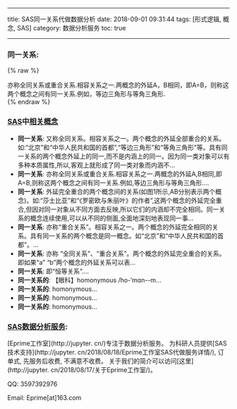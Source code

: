 
---
title: SAS同一关系代做数据分析
date: 2018-09-01 09:31:44
tags: [形式逻辑, 概念, SAS]
category: 数据分析服务
toc: true

---



<span></span>
<!-- more -->



### 同一关系:

{% raw %}
<div class="p1">亦称全同关系或重合关系.相容关系之一.两概念的外延A，B相同，即A=B，则称这两个概念之间有同一关系.例如，等边三角形与等角三角形.</div>
{% endraw %}



### [SAS](/tags/SAS/)中[相关概念](/categories/数据分析服务)

- **同一关系**: 又称全同关系。相容关系之一。两个概念的外延全部重合的关系。如:“北京”和“中华人民共和国的首都”,“等边三角形”和“等角三角形”等。具有同一关系的两个概念外延上的同一,而不是内涵上的同一。因为同一类对象可以有多种本质属性,所以,客观上就形成了同一类对象而内涵不...
- **同一关系**: 亦称全同关系或重合关系.相容关系之一.两概念的外延A,B相同,即A=B,则称这两个概念之间有同一关系.例如,等边三角形与等角三角形....
- **同一关系**: 外延完全重合的两个概念间的关系(如图1所示,AB分别表示两个概念)。如:“莎士比亚”和“《罗密欧与朱丽叶》的作者”,这两个概念的外延完全重合,但因对同一对象从不同方面去反映,所以它们的内涵却不完全相同。同一关系的概念连续使用,可以从不同的侧面,全面地深刻地表现同一事...
- **同一关系**: 亦称“重合关系”。相容关系之一。两个概念的外延完全相同的关系。具有同一关系的两个概念是同一概念。如“北京”和“中华人民共和国的首都”。...
- **同一关系**: 亦称 “全同关系”、“重合关系”。两个概念的外延完全重合的关系。即如果“a” “b”两个概念的外延关系可以表...
- **同一关系**: 即“恒等关系”....
- **同一关系的**: 【眼科】homonymous /ho-′mɑn--m...
- **同一关系的**: homonymous...
- **同一关系的**: homonymous...
- **同一关系的**: homonymous...




### [SAS](/tags/SAS/)[数据分析服务](/categories/数据分析服务/):
[Eprime工作室](http://jupyter. cn/)专注于数据分析服务。
为科研人员提供[SAS技术支持](http://jupyter. cn/2018/08/18/Eprime工作室SAS代做服务详情/), 订单式, 先服务后收费, 不满意不收费。
关于我们的简介可以访问[这里](http://jupyter. cn/2018/08/17/关于Eprime工作室/)。

QQ: 3597392976

Email: Eprime[at]163.com


